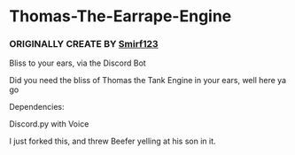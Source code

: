 # Thomas-The-Earrape-Engine

### ORIGINALLY CREATE BY [Smirf123](https://github.com/Smirf123)

Bliss to your ears, via the Discord Bot


Did you need the bliss of Thomas the Tank Engine in your ears, well here ya go



Dependencies:

Discord.py with Voice


I just forked this, and threw Beefer yelling at his son in it.
